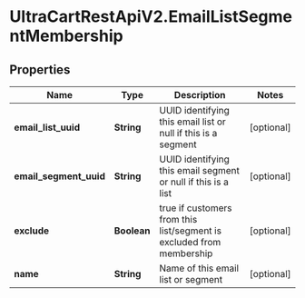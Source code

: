# UltraCartRestApiV2.EmailListSegmentMembership

## Properties
Name | Type | Description | Notes
------------ | ------------- | ------------- | -------------
**email_list_uuid** | **String** | UUID identifying this email list or null if this is a segment | [optional] 
**email_segment_uuid** | **String** | UUID identifying this email segment or null if this is a list | [optional] 
**exclude** | **Boolean** | true if customers from this list/segment is excluded from membership | [optional] 
**name** | **String** | Name of this email list or segment | [optional] 


